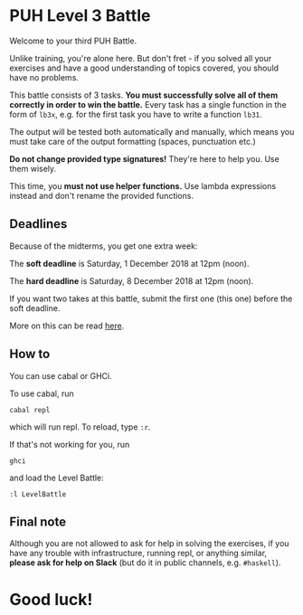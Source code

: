 # PUH Level 3 Battle

Welcome to your third PUH Battle.

Unlike training, you're alone here. But don't fret - if you solved all your
exercises and have a good understanding of topics covered, you should have
no problems.

This battle consists of 3 tasks. **You must successfully solve all of them
correctly in order to win the battle.** Every task has a single function in the
form of `lb3x`, e.g. for the first task you have to write a function `lb31`.

The output will be tested both automatically and manually, which means you must
take care of the output formatting (spaces, punctuation etc.)

**Do not change provided type signatures!** They're here to help you. Use them
wisely.

This time, you **must not use helper functions.** Use lambda expressions instead
and don't rename the provided functions.

## Deadlines

Because of the midterms, you get one extra week:

The **soft deadline** is Saturday, 1 December 2018 at 12pm (noon).

The **hard deadline** is Saturday, 8 December 2018 at 12pm (noon).

If you want two takes at this battle, submit the first one (this one) before the
soft deadline.

More on this can be read [here](https://puh.takelab.fer.hr/PUH/readme/blob/master/markdown/course-organisation.md#submission-deadlines).

## How to

You can use cabal or GHCi.

To use cabal, run

```
cabal repl
```

which will run repl. To reload, type `:r`.

If that's not working for you, run

```
ghci
```

and load the Level Battle:

```
:l LevelBattle
```

## Final note

Although you are not allowed to ask for help in solving the exercises, if you
have any trouble with infrastructure, running repl, or anything similar,
**please ask for help on Slack** (but do it in public channels, e.g. `#haskell`).

# Good luck!
